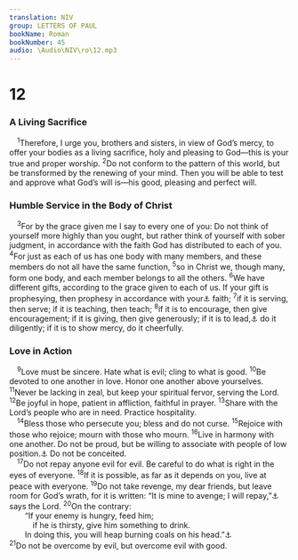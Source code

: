 ```yaml
---
translation: NIV
group: LETTERS OF PAUL
bookName: Roman 
bookNumber: 45
audio: \Audio\NIV\ro\12.mp3
---
```


<div class="title"><h1>12</h1><h3>A Living Sacrifice </h3></div>
<span class="verse ro_12_1"> <sup>1</sup>Therefore, I urge you, brothers and sisters, in view of God’s mercy, to offer your bodies as a living sacrifice, holy and pleasing to God—this is your true and proper worship. </span>
<span class="verse ro_12_2"><sup>2</sup>Do not conform to the pattern of this world, but be transformed by the renewing of your mind. Then you will be able to test and approve what God’s will is—his good, pleasing and perfect will. <br/></span>
<div class="title"><h3>Humble Service in the Body of Christ </h3></div>
<span class="verse ro_12_3"> <sup>3</sup>For by the grace given me I say to every one of you: Do not think of yourself more highly than you ought, but rather think of yourself with sober judgment, in accordance with the faith God has distributed to each of you. </span>
<span class="verse ro_12_4"><sup>4</sup>For just as each of us has one body with many members, and these members do not all have the same function, </span>
<span class="verse ro_12_5"><sup>5</sup>so in Christ we, though many, form one body, and each member belongs to all the others. </span>
<span class="verse ro_12_6"><sup>6</sup>We have different gifts, according to the grace given to each of us. If your gift is prophesying, then prophesy in accordance with your<a data-toggle="tooltip" data-placement="bottom" title="Or the">⚓</a> faith; </span>
<span class="verse ro_12_7"><sup>7</sup>if it is serving, then serve; if it is teaching, then teach; </span>
<span class="verse ro_12_8"><sup>8</sup>if it is to encourage, then give encouragement; if it is giving, then give generously; if it is to lead,<a data-toggle="tooltip" data-placement="bottom" title="Or to provide for others">⚓</a> do it diligently; if it is to show mercy, do it cheerfully. <br/></span>
<div class="title"><h3>Love in Action </h3></div>
<span class="verse ro_12_9"> <sup>9</sup>Love must be sincere. Hate what is evil; cling to what is good. </span>
<span class="verse ro_12_10"><sup>10</sup>Be devoted to one another in love. Honor one another above yourselves. </span>
<span class="verse ro_12_11"><sup>11</sup>Never be lacking in zeal, but keep your spiritual fervor, serving the Lord. </span>
<span class="verse ro_12_12"><sup>12</sup>Be joyful in hope, patient in affliction, faithful in prayer. </span>
<span class="verse ro_12_13"><sup>13</sup>Share with the Lord’s people who are in need. Practice hospitality. <br/></span>
<span class="verse ro_12_14"> <sup>14</sup>Bless those who persecute you; bless and do not curse. </span>
<span class="verse ro_12_15"><sup>15</sup>Rejoice with those who rejoice; mourn with those who mourn. </span>
<span class="verse ro_12_16"><sup>16</sup>Live in harmony with one another. Do not be proud, but be willing to associate with people of low position.<a data-toggle="tooltip" data-placement="bottom" title="Or willing to do menial work">⚓</a> Do not be conceited. <br/></span>
<span class="verse ro_12_17"> <sup>17</sup>Do not repay anyone evil for evil. Be careful to do what is right in the eyes of everyone. </span>
<span class="verse ro_12_18"><sup>18</sup>If it is possible, as far as it depends on you, live at peace with everyone. </span>
<span class="verse ro_12_19"><sup>19</sup>Do not take revenge, my dear friends, but leave room for God’s wrath, for it is written: “It is mine to avenge; I will repay,”<a data-toggle="tooltip" data-placement="bottom" title="Deut. 32:35">⚓</a> says the Lord. </span>
<span class="verse ro_12_20"><sup>20</sup>On the contrary: <br/>  “If your enemy is hungry, feed him; <br/>   if he is thirsty, give him something to drink. <br/>  In doing this, you will heap burning coals on his head.”<a data-toggle="tooltip" data-placement="bottom" title="Prov. 25:21,22">⚓</a><br/></span>
<span class="verse ro_12_21"><sup>21</sup>Do not be overcome by evil, but overcome evil with good. <br/></span>
